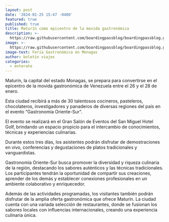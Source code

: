 ```yaml
---
layout: post
date: '2024-01-25 15:47 -0400'
featured: true
published: true
title: Maturín como epicentro de la movida gastronómica
description: >-
  https://raw.githubusercontent.com/boardingpassblog/boardingpassblog.github.io/main/assets/images/monagas1.png
image: >-
  https://raw.githubusercontent.com/boardingpassblog/boardingpassblog.github.io/main/assets/images/monagas1.png
image-text: Feria Gastronómica en Monagas
author: boletín viajes
categories:
  - enterate
---
```




Maturín, la capital del estado Monagas, se prepara para convertirse en el epicentro de la movida gastronómica de Venezuela entre el 26 y el 28 de enero.

Esta ciudad recibirá a más de 30 talentosos cocineros, pasteleros, chocolateros, investigadores y panaderos de diversas regiones del país en el evento “Gastronomía Oriente-Sur”.

El evento se realizará en el Gran Salón de Eventos del San Miguel Hotel Golf, brindando un espacio propicio para el intercambio de conocimientos, técnicas y experiencias culinarias. 

Durante estos tres días, los asistentes podrán disfrutar de demostraciones en vivo, conferencias y degustaciones de platos tradicionales y vanguardistas.

Gastronomía Oriente-Sur busca promover la diversidad y riqueza culinaria de la región, destacando los sabores auténticos y las técnicas tradicionales. Los participantes tendrán la oportunidad de compartir sus creaciones, aprender de los demás y establecer conexiones profesionales en un ambiente colaborativo y enriquecedor.

Además de las actividades programadas, los visitantes también podrán disfrutar de la amplia oferta gastronómica que ofrece Maturín. La ciudad cuenta con una variada selección de restaurantes, donde se fusionan los sabores locales con influencias internacionales, creando una experiencia culinaria única.

